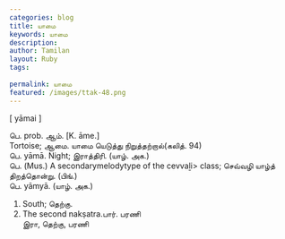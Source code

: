 ```yaml
---
categories: blog
title: யாமை
keywords: யாமை
description: 
author: Tamilan
layout: Ruby
tags: 
 
permalink: யாமை
featured: /images/ttak-48.png
---
```

  
[ yāmai ]  
  
பெ. prob. ஆம். [K. āme.]  
Tortoise; ஆமை. யாமை யெடுத்து நிறுத்தற்றால்(கலித். 94)  
பெ. yāmā. Night; இராத்திரி. (யாழ். அக.)  
பெ. (Mus.) A secondarymelodytype of the cevvaḻi> class; செவ்வழி யாழ்த் திறத்தொன்று. (பிங்.)  
பெ. yāmyā. (யாழ். அக.)  
1. South; தெற்கு.   
2. The second nakṣatra.பார். பரணி  
இரா, தெற்கு, பரணி